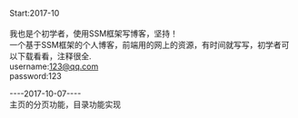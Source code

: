 Start:2017-10</br>
</br>
我也是个初学者，使用SSM框架写博客，坚持！
</br>
一个基于SSM框架的个人博客，前端用的网上的资源，有时间就写写，初学者可以下载看看，注释很全.</br>
username:123@qq.com </br>
password:123</br>

----2017-10-07----</br>
主页的分页功能，目录功能实现
